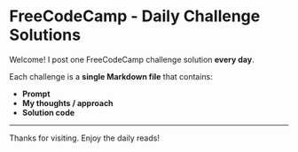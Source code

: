 # FreeCodeCamp - Daily Challenge Solutions

Welcome! I post one FreeCodeCamp challenge solution **every day**.

Each challenge is a **single Markdown file** that contains:
- **Prompt**
- **My thoughts / approach**
- **Solution code** 

---

Thanks for visiting. Enjoy the daily reads!

